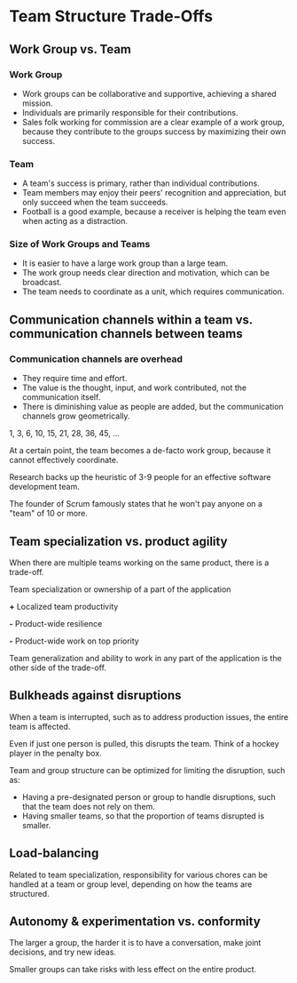# Team Structure Trade-Offs



## Work Group vs. Team


### Work Group

- Work groups can be collaborative and supportive, achieving a shared mission.
- Individuals are primarily responsible for their contributions.
- Sales folk working for commission are a clear example of a work group, because they contribute to the groups success by maximizing their own success.



### Team

- A team's success is primary, rather than individual contributions.
- Team members may enjoy their peers' recognition and appreciation, but only succeed when the team succeeds.
- Football is a good example, because a receiver is helping the team even when acting as a distraction.


### Size of Work Groups and Teams

- It is easier to have a large work group than a large team.
- The work group needs clear direction and motivation, which can be broadcast.
- The team needs to coordinate as a unit, which requires communication.



## Communication channels within a team vs. communication channels between teams


### Communication channels are overhead

- They require time and effort.
- The value is the thought, input, and work contributed, not the communication itself.
- There is diminishing value as people are added, but the communication channels grow geometrically.

1, 3, 6, 10, 15, 21, 28, 36, 45, ...


At a certain point, the team becomes a de-facto work group, because it cannot effectively coordinate.

Research backs up the heuristic of 3-9 people for an effective software development team.

The founder of Scrum famously states that he won't pay anyone on a "team" of 10 or more.



## Team specialization vs. product agility

When there are multiple teams working on the same product, there is a trade-off.


Team specialization or ownership of a part of the application

**+** Localized team productivity

**-** Product-wide resilience

**-** Product-wide work on top priority

Team generalization and ability to work in any part of the application is the other side of the trade-off.



## Bulkheads against disruptions


When a team is interrupted, such as to address production issues, the entire team is affected.

Even if just one person is pulled, this disrupts the team. Think of a hockey player in the penalty box.


Team and group structure can be optimized for limiting the disruption, such as:

- Having a pre-designated person or group to handle disruptions, such that the team does not rely on them.
- Having smaller teams, so that the proportion of teams disrupted is smaller.



## Load-balancing


Related to team specialization, responsibility for various chores can be handled at a team or group level, depending on how the teams are structured.



## Autonomy & experimentation vs. conformity


The larger a group, the harder it is to have a conversation, make joint decisions, and try new ideas.

Smaller groups can take risks with less effect on the entire product.
